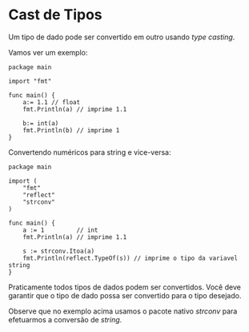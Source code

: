 # Cast de Tipos

Um tipo de dado pode ser convertido em outro usando *type casting*.

Vamos ver um exemplo:

```golang
package main

import "fmt"

func main() {
    a:= 1.1 // float
    fmt.Println(a) // imprime 1.1

    b:= int(a)
    fmt.Println(b) // imprime 1
}
```

Convertendo numéricos para string e vice-versa:

```golang
package main

import (
	"fmt"
	"reflect"
	"strconv"
)

func main() {
	a := 1         // int
	fmt.Println(a) // imprime 1.1

	s := strconv.Itoa(a)
	fmt.Println(reflect.TypeOf(s)) // imprime o tipo da variavel string
}
```

Praticamente todos tipos de dados podem ser convertidos. Você deve garantir que o tipo de dado possa ser convertido para o tipo desejado.

Observe que no exemplo acima usamos o pacote nativo *strconv* para efetuarmos a conversão de *string*.